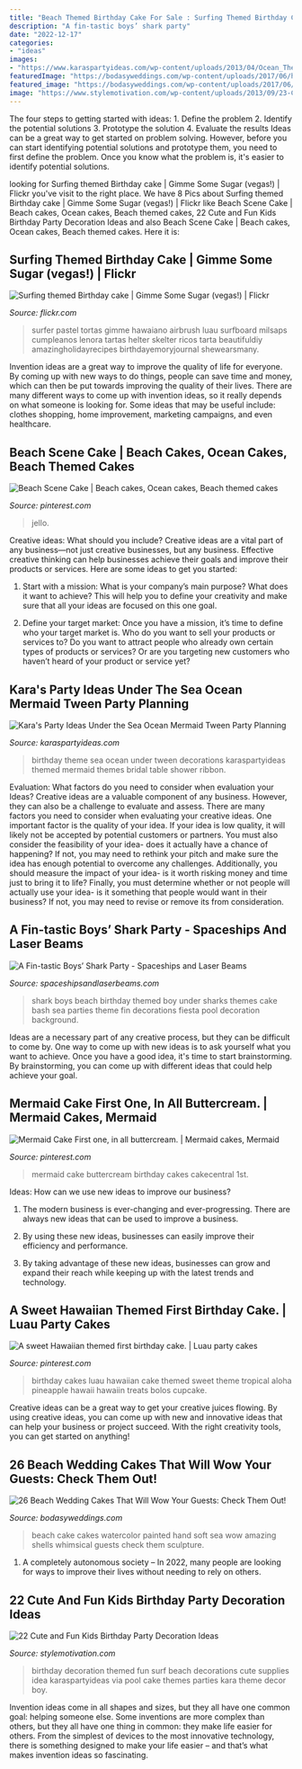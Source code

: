 ```yaml
---
title: "Beach Themed Birthday Cake For Sale : Surfing Themed Birthday Cake"
description: "A fin-tastic boys’ shark party"
date: "2022-12-17"
categories:
- "ideas"
images:
- "https://www.karaspartyideas.com/wp-content/uploads/2013/04/Ocean_Theme-6-of-49_600x900.jpg"
featuredImage: "https://bodasyweddings.com/wp-content/uploads/2017/06/hand-painted-watercolor-beach-wedding-cake.jpg"
featured_image: "https://bodasyweddings.com/wp-content/uploads/2017/06/hand-painted-watercolor-beach-wedding-cake.jpg"
image: "https://www.stylemotivation.com/wp-content/uploads/2013/09/23-Cute-and-Fun-Kids-Birthday-Party-Decoration-Ideas-3.jpg"
---
```



The four steps to getting started with ideas: 1. Define the problem 2. Identify the potential solutions 3. Prototype the solution 4. Evaluate the results
Ideas can be a great way to get started on problem solving. However, before you can start identifying potential solutions and prototype them, you need to first define the problem. Once you know what the problem is, it's easier to identify potential solutions.

	

		
looking for Surfing themed Birthday cake | Gimme Some Sugar (vegas!) | Flickr you've visit to the right place. We have 8 Pics about Surfing themed Birthday cake | Gimme Some Sugar (vegas!) | Flickr like Beach Scene Cake | Beach cakes, Ocean cakes, Beach themed cakes, 22 Cute and Fun Kids Birthday Party Decoration Ideas and also Beach Scene Cake | Beach cakes, Ocean cakes, Beach themed cakes. Here it is:
		
    
## Surfing Themed Birthday Cake | Gimme Some Sugar (vegas!) | Flickr

<img loading=lazy src="https://c1.staticflickr.com/5/4110/4962350457_d8f3c69fff_b.jpg" onerror="this.onerror=null;this.src='https://tse2.mm.bing.net/th?id=OIP.-mGSBou6NsDJ7_O_URcClAHaMu&amp;pid=15.1';" alt="Surfing themed Birthday cake | Gimme Some Sugar (vegas!) | Flickr">

_Source: flickr.com_

>surfer pastel tortas gimme hawaiano airbrush luau surfboard milsaps cumpleanos lenora tartas helter skelter ricos tarta beautifuldiy amazingholidayrecipes birthdayemoryjournal shewearsmany. 

	

Invention ideas are a great way to improve the quality of life for everyone. By coming up with new ways to do things, people can save time and money, which can then be put towards improving the quality of their lives. There are many different ways to come up with invention ideas, so it really depends on what someone is looking for. Some ideas that may be useful include: clothes shopping, home improvement, marketing campaigns, and even healthcare.

    
## Beach Scene Cake | Beach Cakes, Ocean Cakes, Beach Themed Cakes

<img loading=lazy src="https://i.pinimg.com/originals/35/9f/bb/359fbbbe5e9565ff6c911383dd6bc70f.jpg" onerror="this.onerror=null;this.src='https://tse3.mm.bing.net/th?id=OIP.jWq8pZv_Us0mggnTBUEXFAHaJ4&amp;pid=15.1';" alt="Beach Scene Cake | Beach cakes, Ocean cakes, Beach themed cakes">

_Source: pinterest.com_

>jello. 

	

Creative ideas: What should you include?
Creative ideas are a vital part of any business—not just creative businesses, but any business. Effective creative thinking can help businesses achieve their goals and improve their products or services. Here are some ideas to get you started:
1. Start with a mission: What is your company’s main purpose? What does it want to achieve? This will help you to define your creativity and make sure that all your ideas are focused on this one goal.

2. Define your target market: Once you have a mission, it’s time to define who your target market is. Who do you want to sell your products or services to? Do you want to attract people who already own certain types of products or services? Or are you targeting new customers who haven’t heard of your product or service yet?

    
## Kara&#039;s Party Ideas Under The Sea Ocean Mermaid Tween Party Planning

<img loading=lazy src="https://www.karaspartyideas.com/wp-content/uploads/2013/04/Ocean_Theme-6-of-49_600x900.jpg" onerror="this.onerror=null;this.src='https://tse4.mm.bing.net/th?id=OIP.PidGxx7wG7Bp0jQGL1w0gQHaLH&amp;pid=15.1';" alt="Kara&#039;s Party Ideas Under the Sea Ocean Mermaid Tween Party Planning">

_Source: karaspartyideas.com_

>birthday theme sea ocean under tween decorations karaspartyideas themed mermaid themes bridal table shower ribbon. 

	

Evaluation: What factors do you need to consider when evaluation your Ideas?
Creative ideas are a valuable component of any business. However, they can also be a challenge to evaluate and assess. There are many factors you need to consider when evaluating your creative ideas. 
One important factor is the quality of your idea. If your idea is low quality, it will likely not be accepted by potential customers or partners. You must also consider the feasibility of your idea- does it actually have a chance of happening? If not, you may need to rethink your pitch and make sure the idea has enough potential to overcome any challenges. Additionally, you should measure the impact of your idea- is it worth risking money and time just to bring it to life? Finally, you must determine whether or not people will actually use your idea- is it something that people would want in their business? If not, you may need to revise or remove its from consideration.

    
## A Fin-tastic Boys’ Shark Party - Spaceships And Laser Beams

<img loading=lazy src="http://spaceshipsandlaserbeams.com/wp-content/uploads/2015/09/boys-shark-birthday-party-ideas.jpg" onerror="this.onerror=null;this.src='https://tse4.mm.bing.net/th?id=OIP.Oh1n4sPs3hCl8SYhwaHMFAHaLH&amp;pid=15.1';" alt="A Fin-tastic Boys’ Shark Party - Spaceships and Laser Beams">

_Source: spaceshipsandlaserbeams.com_

>shark boys beach birthday themed boy under sharks themes cake bash sea parties theme fin decorations fiesta pool decoration background. 

	

Ideas are a necessary part of any creative process, but they can be difficult to come by. One way to come up with new ideas is to ask yourself what you want to achieve. Once you have a good idea, it's time to start brainstorming. By brainstorming, you can come up with different ideas that could help achieve your goal.

    
## Mermaid Cake First One, In All Buttercream. | Mermaid Cakes, Mermaid

<img loading=lazy src="https://i.pinimg.com/736x/11/74/57/1174570cab8e35e2e28fd7cbbb89edaa.jpg" onerror="this.onerror=null;this.src='https://tse2.mm.bing.net/th?id=OIP.qhvl8uiOrChHxweBtWSrggHaJW&amp;pid=15.1';" alt="Mermaid Cake First one, in all buttercream. | Mermaid cakes, Mermaid">

_Source: pinterest.com_

>mermaid cake buttercream birthday cakes cakecentral 1st. 

	

Ideas: How can we use new ideas to improve our business?
1. The modern business is ever-changing and ever-progressing. There are always new ideas that can be used to improve a business.
2. By using these new ideas, businesses can easily improve their efficiency and performance.

3. By taking advantage of these new ideas, businesses can grow and expand their reach while keeping up with the latest trends and technology.

    
## A Sweet Hawaiian Themed First Birthday Cake. | Luau Party Cakes

<img loading=lazy src="https://i.pinimg.com/736x/2b/25/5f/2b255fce0e5689d3a9468a2de532a089--first-birthday-cakes-first-birthdays.jpg" onerror="this.onerror=null;this.src='https://tse2.mm.bing.net/th?id=OIP.x_VsjVFkGy3BHNCxl0AYtgHaJ4&amp;pid=15.1';" alt="A sweet Hawaiian themed first birthday cake. | Luau party cakes">

_Source: pinterest.com_

>birthday cakes luau hawaiian cake themed sweet theme tropical aloha pineapple hawaii hawaiin treats bolos cupcake. 

	

Creative ideas can be a great way to get your creative juices flowing. By using creative ideas, you can come up with new and innovative ideas that can help your business or project succeed. With the right creativity tools, you can get started on anything!

    
## 26 Beach Wedding Cakes That Will Wow Your Guests: Check Them Out!

<img loading=lazy src="https://bodasyweddings.com/wp-content/uploads/2017/06/hand-painted-watercolor-beach-wedding-cake.jpg" onerror="this.onerror=null;this.src='https://tse4.mm.bing.net/th?id=OIP.pGo5JCECPWIMYZi2R95eQQHaLH&amp;pid=15.1';" alt="26 Beach Wedding Cakes That Will Wow Your Guests: Check Them Out!">

_Source: bodasyweddings.com_

>beach cake cakes watercolor painted hand soft sea wow amazing shells whimsical guests check them sculpture. 

	

1. A completely autonomous society – In 2022, many people are looking for ways to improve their lives without needing to rely on others.

    
## 22 Cute And Fun Kids Birthday Party Decoration Ideas

<img loading=lazy src="https://www.stylemotivation.com/wp-content/uploads/2013/09/23-Cute-and-Fun-Kids-Birthday-Party-Decoration-Ideas-3.jpg" onerror="this.onerror=null;this.src='https://tse2.mm.bing.net/th?id=OIP.BH7qd50rMc4czu0K2Dq-jwHaLH&amp;pid=15.1';" alt="22 Cute and Fun Kids Birthday Party Decoration Ideas">

_Source: stylemotivation.com_

>birthday decoration themed fun surf beach decorations cute supplies idea karaspartyideas via pool cake themes parties kara theme decor boy. 

	

Invention ideas come in all shapes and sizes, but they all have one common goal: helping someone else. Some inventions are more complex than others, but they all have one thing in common: they make life easier for others. From the simplest of devices to the most innovative technology, there is something designed to make your life easier – and that’s what makes invention ideas so fascinating.

